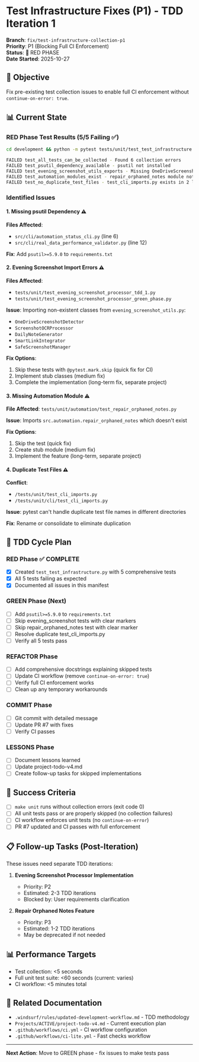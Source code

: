 # Test Infrastructure Fixes (P1) - TDD Iteration 1

**Branch**: `fix/test-infrastructure-collection-p1`  
**Priority**: P1 (Blocking Full CI Enforcement)  
**Status**: 🔴 RED PHASE  
**Date Started**: 2025-10-27

## 🎯 Objective

Fix pre-existing test collection issues to enable full CI enforcement without `continue-on-error: true`.

## 📊 Current State

### RED Phase Test Results (5/5 Failing ✅)

```bash
cd development && python -m pytest tests/unit/test_test_infrastructure.py -v

FAILED test_all_tests_can_be_collected - Found 6 collection errors
FAILED test_psutil_dependency_available - psutil not installed
FAILED test_evening_screenshot_utils_exports - Missing OneDriveScreenshotDetector
FAILED test_automation_modules_exist - repair_orphaned_notes module not found
FAILED test_no_duplicate_test_files - test_cli_imports.py exists in 2 locations
```

### Identified Issues

#### 1. Missing psutil Dependency ⚠️
**Files Affected**:
- `src/cli/automation_status_cli.py` (line 6)
- `src/cli/real_data_performance_validator.py` (line 12)

**Fix**: Add `psutil>=5.9.0` to `requirements.txt`

#### 2. Evening Screenshot Import Errors ⚠️
**Files Affected**:
- `tests/unit/test_evening_screenshot_processor_tdd_1.py`
- `tests/unit/test_evening_screenshot_processor_green_phase.py`

**Issue**: Importing non-existent classes from `evening_screenshot_utils.py`:
- `OneDriveScreenshotDetector`
- `ScreenshotOCRProcessor`
- `DailyNoteGenerator`
- `SmartLinkIntegrator`
- `SafeScreenshotManager`

**Fix Options**:
1. Skip these tests with `@pytest.mark.skip` (quick fix for CI)
2. Implement stub classes (medium fix)
3. Complete the implementation (long-term fix, separate project)

#### 3. Missing Automation Module ⚠️
**File Affected**: `tests/unit/automation/test_repair_orphaned_notes.py`

**Issue**: Imports `src.automation.repair_orphaned_notes` which doesn't exist

**Fix Options**:
1. Skip the test (quick fix)
2. Create stub module (medium fix)
3. Implement the feature (long-term, separate project)

#### 4. Duplicate Test Files ⚠️
**Conflict**:
- `/tests/unit/test_cli_imports.py`
- `/tests/unit/cli/test_cli_imports.py`

**Issue**: pytest can't handle duplicate test file names in different directories

**Fix**: Rename or consolidate to eliminate duplication

## 🎯 TDD Cycle Plan

### RED Phase ✅ COMPLETE
- [x] Created `test_test_infrastructure.py` with 5 comprehensive tests
- [x] All 5 tests failing as expected
- [x] Documented all issues in this manifest

### GREEN Phase (Next)
- [ ] Add `psutil>=5.9.0` to `requirements.txt`
- [ ] Skip evening_screenshot tests with clear markers
- [ ] Skip repair_orphaned_notes test with clear marker
- [ ] Resolve duplicate test_cli_imports.py
- [ ] Verify all 5 tests pass

### REFACTOR Phase
- [ ] Add comprehensive docstrings explaining skipped tests
- [ ] Update CI workflow (remove `continue-on-error: true`)
- [ ] Verify full CI enforcement works
- [ ] Clean up any temporary workarounds

### COMMIT Phase
- [ ] Git commit with detailed message
- [ ] Update PR #7 with fixes
- [ ] Verify CI passes

### LESSONS Phase
- [ ] Document lessons learned
- [ ] Update project-todo-v4.md
- [ ] Create follow-up tasks for skipped implementations

## 🎯 Success Criteria

- [ ] `make unit` runs without collection errors (exit code 0)
- [ ] All unit tests pass or are properly skipped (no collection failures)
- [ ] CI workflow enforces unit tests (no `continue-on-error`)
- [ ] PR #7 updated and CI passes with full enforcement

## 📋 Follow-up Tasks (Post-Iteration)

These issues need separate TDD iterations:

1. **Evening Screenshot Processor Implementation**
   - Priority: P2
   - Estimated: 2-3 TDD iterations
   - Blocked by: User requirements clarification

2. **Repair Orphaned Notes Feature**
   - Priority: P3
   - Estimated: 1-2 TDD iterations
   - May be deprecated if not needed

## 📊 Performance Targets

- Test collection: <5 seconds
- Full unit test suite: <60 seconds (current: varies)
- CI workflow: <5 minutes total

## 🔗 Related Documentation

- `.windsurf/rules/updated-development-workflow.md` - TDD methodology
- `Projects/ACTIVE/project-todo-v4.md` - Current execution plan
- `.github/workflows/ci.yml` - CI workflow configuration
- `.github/workflows/ci-lite.yml` - Fast checks workflow

---

**Next Action**: Move to GREEN phase - fix issues to make tests pass
